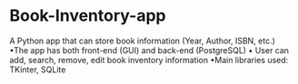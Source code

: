 # Book-Inventory-app
A Python app that can store book information (Year, Author, ISBN, etc.)
•The app has both front-end (GUI) and back-end (PostgreSQL)
• User can add, search, remove, edit book inventory information
•Main libraries used: TKinter, SQLite
